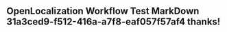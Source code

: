 <properties
ms.topic="hero-topic1"
ms.test1="hero-topic"
ms.test2="test"/>

## OpenLocalization Workflow Test MarkDown 31a3ced9-f512-416a-a7f8-eaf057f57af4 thanks!
